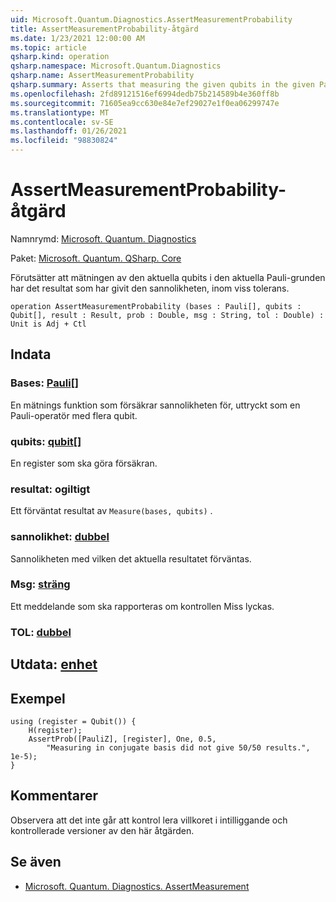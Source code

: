 ```yaml
---
uid: Microsoft.Quantum.Diagnostics.AssertMeasurementProbability
title: AssertMeasurementProbability-åtgärd
ms.date: 1/23/2021 12:00:00 AM
ms.topic: article
qsharp.kind: operation
qsharp.namespace: Microsoft.Quantum.Diagnostics
qsharp.name: AssertMeasurementProbability
qsharp.summary: Asserts that measuring the given qubits in the given Pauli basis will have the given result with the given probability, within some tolerance.
ms.openlocfilehash: 2fd89121516ef6994dedb75b214589b4e360ff8b
ms.sourcegitcommit: 71605ea9cc630e84e7ef29027e1f0ea06299747e
ms.translationtype: MT
ms.contentlocale: sv-SE
ms.lasthandoff: 01/26/2021
ms.locfileid: "98830824"
---
```

# <a name="assertmeasurementprobability-operation"></a>AssertMeasurementProbability-åtgärd

Namnrymd: [Microsoft. Quantum. Diagnostics](xref:Microsoft.Quantum.Diagnostics)

Paket: [Microsoft. Quantum. QSharp. Core](https://nuget.org/packages/Microsoft.Quantum.QSharp.Core)


Förutsätter att mätningen av den aktuella qubits i den aktuella Pauli-grunden har det resultat som har givit den sannolikheten, inom viss tolerans.

```qsharp
operation AssertMeasurementProbability (bases : Pauli[], qubits : Qubit[], result : Result, prob : Double, msg : String, tol : Double) : Unit is Adj + Ctl
```


## <a name="input"></a>Indata

### <a name="bases--pauli"></a>Bases: [Pauli](xref:microsoft.quantum.lang-ref.pauli)[]

En mätnings funktion som försäkrar sannolikheten för, uttryckt som en Pauli-operatör med flera qubit.


### <a name="qubits--qubit"></a>qubits: [qubit](xref:microsoft.quantum.lang-ref.qubit)[]

En register som ska göra försäkran.


### <a name="result--__invalidresult__"></a>resultat: __ogiltigt <Result>__

Ett förväntat resultat av `Measure(bases, qubits)` .


### <a name="prob--double"></a>sannolikhet: [dubbel](xref:microsoft.quantum.lang-ref.double)

Sannolikheten med vilken det aktuella resultatet förväntas.


### <a name="msg--string"></a>Msg: [sträng](xref:microsoft.quantum.lang-ref.string)

Ett meddelande som ska rapporteras om kontrollen Miss lyckas.


### <a name="tol--double"></a>TOL: [dubbel](xref:microsoft.quantum.lang-ref.double)





## <a name="output--unit"></a>Utdata: [enhet](xref:microsoft.quantum.lang-ref.unit)



## <a name="example"></a>Exempel

```qsharp
using (register = Qubit()) {
    H(register);
    AssertProb([PauliZ], [register], One, 0.5,
        "Measuring in conjugate basis did not give 50/50 results.", 1e-5);
}
```

## <a name="remarks"></a>Kommentarer

Observera att det inte går att kontrol lera villkoret i intilliggande och kontrollerade versioner av den här åtgärden.

## <a name="see-also"></a>Se även

- [Microsoft. Quantum. Diagnostics. AssertMeasurement](xref:Microsoft.Quantum.Diagnostics.AssertMeasurement)